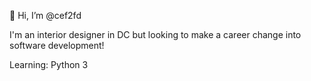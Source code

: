 👋 Hi, I’m @cef2fd

I'm an interior designer in DC but looking to make a
career change into software development!


Learning: Python 3


<!---
cef2fd/cef2fd is a ✨ special ✨ repository because its `README.md` (this file) appears on your GitHub profile.
You can click the Preview link to take a look at your changes.
--->
